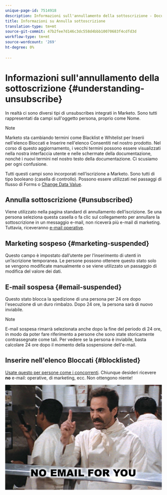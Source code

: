 ```yaml
---
unique-page-id: 7514918
description: Informazioni sull'annullamento della sottoscrizione - Documenti Marketo - Documentazione prodotto
title: Informazioni su Annulla sottoscrizione
translation-type: tm+mt
source-git-commit: 47b2fee7d146c3dc558d4bbb10070683f4cdfd3d
workflow-type: tm+mt
source-wordcount: '269'
ht-degree: 0%

---
```



# Informazioni sull&#39;annullamento della sottoscrizione {#understanding-unsubscribe}

In realtà ci sono diversi tipi di unsubscribes integrati in Marketo. Sono tutti rappresentati da campi sull&#39;oggetto persona, proprio come Nome.

>[!NOTE]
>
>Marketo sta cambiando termini come Blacklist e Whitelist per  Inserii nell&#39;elenco Bloccati e  Inserire nell&#39;elenco Consentiti nel nostro prodotto. Nel corso di questo aggiornamento, i vecchi termini possono essere visualizzati nella nostra interfaccia utente e nelle schermate della documentazione, nonché i nuovi termini nel nostro testo della documentazione. Ci scusiamo per ogni confusione.

Tutti questi campi sono incorporati nell’iscrizione a Marketo. Sono tutti di tipo booleano (casella di controllo). Possono essere utilizzati nei passaggi di flusso di Forms o [Change Data Value](../../../product-docs/core-marketo-concepts/smart-campaigns/flow-actions/change-data-value.md).

## Annulla sottoscrizione {#unsubscribed}

Viene utilizzato nella pagina standard di annullamento dell’iscrizione. Se una persona seleziona questa casella o fa clic sul collegamento per annullare la sottoscrizione in un messaggio e-mail, non riceverà più e-mail di marketing. Tuttavia, riceveranno [e-mail operative](../../../product-docs/email-marketing/general/functions-in-the-editor/make-an-email-operational.md).

## Marketing sospeso {#marketing-suspended}

Questo campo è impostato dall’utente per l’inserimento di utenti in un’iscrizione temporanea. Le persone possono ottenere questo stato solo se vengono modificate manualmente o se viene utilizzato un passaggio di modifica del valore dei dati.

## E-mail sospesa {#email-suspended}

Questo stato blocca la spedizione di una persona per 24 ore dopo l&#39;esecuzione di un duro rimbalzo. Dopo 24 ore, la persona sarà di nuovo inviabile.

>[!NOTE]
>
>E-mail sospesa rimarrà selezionata anche dopo la fine del periodo di 24 ore, in modo da poter fare riferimento a persone che sono state storicamente contrassegnate come tali. Per vedere se la persona è inviabile, basta calcolare 24 ore dopo il momento della sospensione dell&#39;e-mail.

##  Inserire nell&#39;elenco Bloccati {#blocklisted}

[Usate questo per persone come i concorrenti](http://docs.marketo.com/x/uwOQ). Chiunque desideri ricevere **no** e-mail: operative, di marketing, ecc. Non ottengono niente!

![](assets/image2015-5-18-12-3a6-3a40.png)

